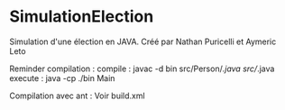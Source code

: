 # SimulationElection

Simulation d'une élection en JAVA.
Créé par Nathan Puricelli et Aymeric Leto


Reminder compilation : 
compile : 
    javac -d bin src/Person/*.java src/*.java
execute : 
    java -cp ./bin Main

Compilation avec ant : Voir build.xml